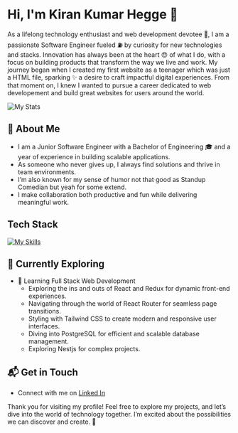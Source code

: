 # Hi, I'm Kiran Kumar Hegge 👋

As a lifelong technology enthusiast and web development devotee 🙏, I am a passionate Software Engineer fueled ⛽ by curiosity for new technologies and stacks. Innovation has always been at the heart 😍 of what I do, with a focus on building products that transform the way we live and work. My journey began when I created my first website as a teenager which was just a HTML file, sparking ✨ a desire to craft impactful digital experiences. From that moment on, I knew I wanted to pursue a career dedicated to web developement and build great websites for users around the world.

![My Stats](https://github-readme-stats.vercel.app/api?username=Kirankumarhegge&theme=vue-dark&show_icons=true&hide_border=true&count_private=true)

## 🚀 About Me

- I am a Junior Software Engineer with a Bachelor of Engineering 🎓 and a year of experience in building scalable applications.
- As someone who never gives up, I always find solutions and thrive in team environments.
- I’m also known for my sense of humor not that good as Standup Comedian but yeah for some extend.
- I make collaboration both productive and fun while delivering meaningful work.


## Tech Stack
[![My Skills](https://skillicons.dev/icons?i=html,css,js,react,node,mongodb,express,bash,cpp,aws,wasm)](https://skillicons.dev)

## 🌱 Currently Exploring

- 🚀 Learning Full Stack Web Development
  - Exploring the ins and outs of React and Redux for dynamic front-end experiences.
  - Navigating through the world of React Router for seamless page transitions.
  - Styling with Tailwind CSS to create modern and responsive user interfaces.
  - Diving into PostgreSQL for efficient and scalable database management.
  - Exploring Nestjs for complex projects.

## 📬 Get in Touch

- Connect with me on [Linked In](https://www.linkedin.com/in/kiran-kumar-hegge-595568234/)


Thank you for visiting my profile! Feel free to explore my projects, and let’s dive into the world of technology together. I’m excited about the possibilities we can discover and create. 🚀

